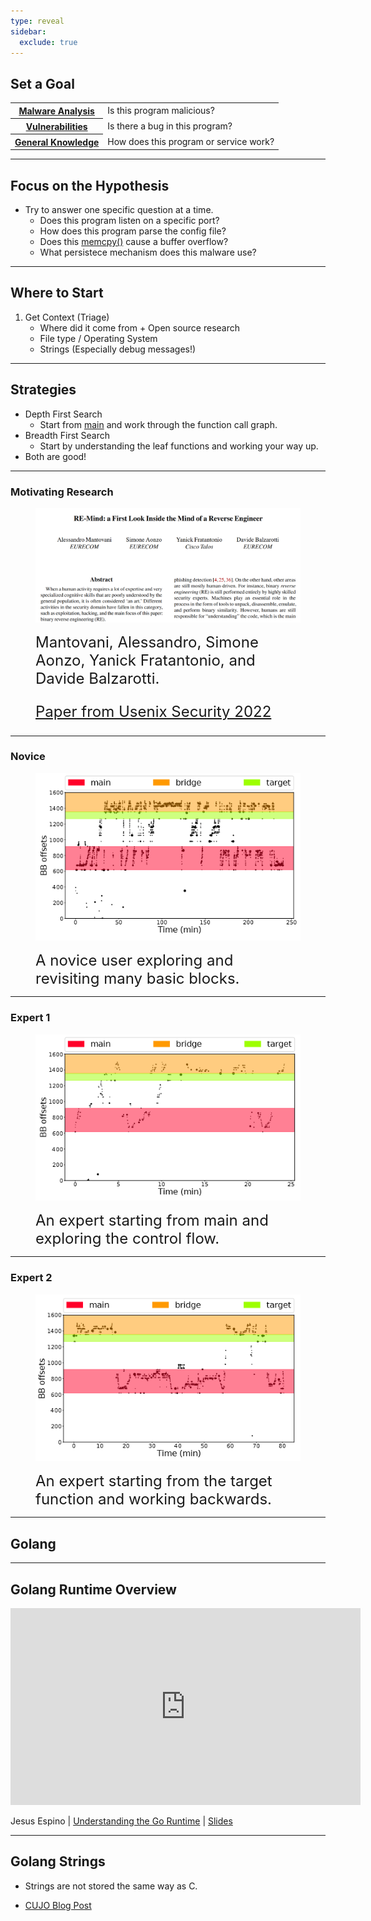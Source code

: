 ```yaml
---
type: reveal
sidebar:
  exclude: true
---
```


## Set a Goal

<table>
<tr><th>  <u>Malware Analysis</u></th><td> Is this program malicious?            </td></tr>
<tr><th>   <u>Vulnerabilities</u></th><td> Is there a bug in this program?       </td></tr>
<tr><th> <u>General Knowledge</u></th><td> How does this program or service work?</td></tr>
</table>

---

## Focus on the Hypothesis

- Try to answer one specific question at a time.
  - Does this program listen on a specific port?
  - How does this program parse the config file?
  - Does this <u>memcpy()</u> cause a buffer overflow?
  - What persistece mechanism does this malware use?

---

## Where to Start

1. Get Context (Triage)
   - Where did it come from + Open source research
   - File type / Operating System
   - Strings (Especially debug messages!)

---

## Strategies

- Depth First Search
  - Start from <u>main</u> and work through the function call graph.
- Breadth First Search
  - Start by understanding the leaf functions and working your way up.
- Both are good!

---

### Motivating Research

<figure>

![{RE-Mind}: A First Look Inside the Mind of a Reverse Engineer,](RE_Mind_Paper.png)

<figcaption style="font-size: 1.5rem">Mantovani, Alessandro, Simone Aonzo, Yanick Fratantonio, and Davide Balzarotti.

[Paper from Usenix Security 2022](https://www.usenix.org/conference/usenixsecurity22/presentation/mantovani)

</figcaption>
</figure>

---

### Novice

<figure>

![ALT Text](novice.png)

<figcaption style="font-size: 1.5rem">A novice user exploring and revisiting many basic blocks.</figcaption>
</figure>

---

### Expert 1

<figure>

![ALT Text](expert_1.png)

<figcaption style="font-size: 1.5rem">An expert starting from main and exploring the control flow.</figcaption>
</figure>

---

### Expert 2

<figure>

![ALT Text](expert_2.png)

<figcaption style="font-size: 1.5rem">An expert starting from the target function and working backwards.</figcaption>
</figure>

---

## Golang

---

## Golang Runtime Overview

<!-- .element class="r-fit-text" -->

<iframe width="560" height="315" src="https://www.youtube.com/embed/YpRNFNFaLGY?si=6deEO7pzoKcoK0jA" title="YouTube video player" frameborder="0" allow="accelerometer; autoplay; clipboard-write; encrypted-media; gyroscope; picture-in-picture; web-share" referrerpolicy="strict-origin-when-cross-origin" allowfullscreen></iframe>

Jesus Espino |
[Understanding the Go Runtime](https://golab.io/talks/understanding-the-go-runtime#slides)
| [Slides](https://www.datocms-assets.com/95170/1712916017-espino_2023.pdf)

<!-- .element class="r-fit-text" -->

---

## Golang Strings

- Strings are not stored the same way as C.

- [CUJO Blog Post](https://cujo.com/blog/reverse-engineering-go-binaries-with-ghidra/)
